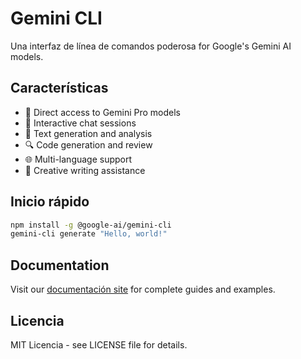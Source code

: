 # Gemini CLI

Una interfaz de línea de comandos poderosa for Google's Gemini AI models.

## Características

- 🤖 Direct access to Gemini Pro models
- 💬 Interactive chat sessions
- 📝 Text generation and analysis
- 🔍 Code generation and review
- 🌐 Multi-language support
- 🎨 Creative writing assistance

## Inicio rápido

```bash
npm install -g @google-ai/gemini-cli
gemini-cli generate "Hello, world!"
```

## Documentation

Visit our [documentación site](https://gemini-cli-docs.pages.dev) for complete guides and examples.

## Licencia

MIT Licencia - see LICENSE file for details.
